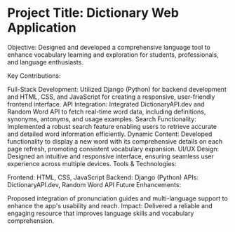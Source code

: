 # Project Title: Dictionary Web Application
Objective: Designed and developed a comprehensive language tool to enhance vocabulary learning and exploration for students, professionals, and language enthusiasts.

Key Contributions:

Full-Stack Development: Utilized Django (Python) for backend development and HTML, CSS, and JavaScript for creating a responsive, user-friendly frontend interface.
API Integration: Integrated DictionaryAPI.dev and Random Word API to fetch real-time word data, including definitions, synonyms, antonyms, and usage examples.
Search Functionality: Implemented a robust search feature enabling users to retrieve accurate and detailed word information efficiently.
Dynamic Content: Developed functionality to display a new word with its comprehensive details on each page refresh, promoting consistent vocabulary expansion.
UI/UX Design: Designed an intuitive and responsive interface, ensuring seamless user experience across multiple devices.
Tools & Technologies:

Frontend: HTML, CSS, JavaScript
Backend: Django (Python)
APIs: DictionaryAPI.dev, Random Word API
Future Enhancements:

Proposed integration of pronunciation guides and multi-language support to enhance the app's usability and reach.
Impact: Delivered a reliable and engaging resource that improves language skills and vocabulary comprehension.

